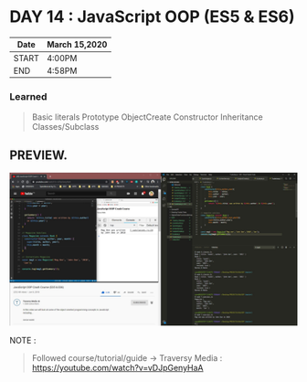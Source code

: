 # DAY 14 : JavaScript OOP (ES5 & ES6)

| Date | March 15,2020 |
| ------ | ------ |
| START |4:00PM |
| END | 4:58PM |

### Learned 
>Basic literals
>Prototype
>ObjectCreate
>Constructor
>Inheritance
>Classes/Subclass

## PREVIEW.
![Preview](Untitled.jpg)

NOTE : 
> Followed course/tutorial/guide -> Traversy Media :  https://youtube.com/watch?v=vDJpGenyHaA
